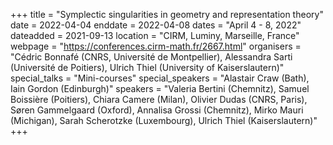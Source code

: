 +++
title = "Symplectic singularities in geometry and representation theory"
date = 2022-04-04
enddate = 2022-04-08
dates = "April 4 - 8, 2022"
dateadded = 2021-09-13
location = "CIRM, Luminy, Marseille, France"
webpage = "https://conferences.cirm-math.fr/2667.html"
organisers = "Cédric Bonnafé (CNRS, Université de Montpellier), Alessandra Sarti (Université de Poitiers), Ulrich Thiel (University of Kaiserslautern)"
special_talks = "Mini-courses"
special_speakers = "Alastair Craw (Bath), Iain Gordon (Edinburgh)"
speakers = "Valeria Bertini (Chemnitz), Samuel Boissière (Poitiers), Chiara Camere (Milan), Olivier Dudas (CNRS, Paris), Søren Gammelgaard (Oxford), Annalisa Grossi (Chemnitz), Mirko Mauri (Michigan), Sarah Scherotzke (Luxembourg), Ulrich Thiel (Kaiserslautern)"
+++

